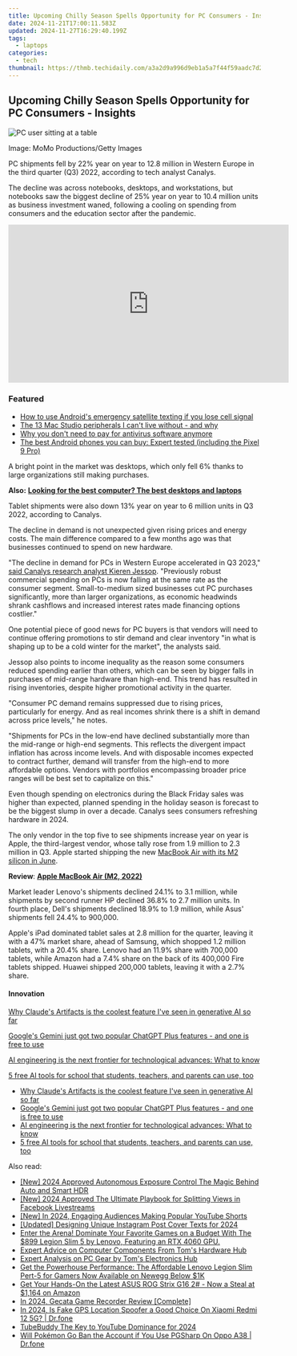 ```yaml
---
title: Upcoming Chilly Season Spells Opportunity for PC Consumers - Insights
date: 2024-11-21T17:00:11.583Z
updated: 2024-11-27T16:29:40.199Z
tags:
  - laptops
categories:
  - tech
thumbnail: https://thmb.techidaily.com/a3a2d9a996d9eb1a5a7f44f59aadc7d2130837ea4123069d71208845b762ea4c.jpg
---
```


## Upcoming Chilly Season Spells Opportunity for PC Consumers - Insights

![PC user sitting at a table](https://www.zdnet.com/a/img/resize/1c01998cbfb791c1009acfff150563c406dd7934/2022/06/15/7e4a96f5-9608-4380-9939-10ff350a41df/pc-user.jpg?auto=webp&width=1280)

Image: MoMo Productions/Getty Images

PC shipments fell by 22% year on year to 12.8 million in Western Europe in the third quarter (Q3) 2022, according to tech analyst Canalys. 

The decline was across notebooks, desktops, and workstations, but notebooks saw the biggest decline of 25% year on year to 10.4 million units as business investment waned, following a cooling on spending from consumers and the education sector after the pandemic. 

<!-- affiliate ads begin -->
<iframe width="560" height="315" src="https://www.youtube.com/embed/PNw3Lb26wFA?si=5NR1XRVSp41EQYMy&autoplay=1" title="YouTube video player" frameborder="0" allow="accelerometer; autoplay; clipboard-write; encrypted-media; gyroscope; picture-in-picture; web-share" referrerpolicy="strict-origin-when-cross-origin" allowfullscreen></iframe>
<!-- affiliate ads end -->

### Featured

* [How to use Android's emergency satellite texting if you lose cell signal](https://www.zdnet.com/article/how-to-use-androids-emergency-satellite-texting-if-you-lose-cell-signal/)
* [The 13 Mac Studio peripherals I can't live without - and why](https://www.zdnet.com/article/the-13-mac-studio-peripherals-i-cant-live-without-and-why/)
* [Why you don't need to pay for antivirus software anymore](https://www.zdnet.com/article/why-you-dont-need-to-pay-for-antivirus-software-anymore/)
* [The best Android phones you can buy: Expert tested (including the Pixel 9 Pro)](https://www.zdnet.com/article/best-android-phone/)

A bright point in the market was desktops, which only fell 6% thanks to large organizations still making purchases. 

**Also:** [**Looking for the best computer? The best desktops and laptops**](https://www.zdnet.com/article/best-computer/)

Tablet shipments were also down 13% year on year to 6 million units in Q3 2022, according to Canalys. 

The decline in demand is not unexpected given rising prices and energy costs. The main difference compared to a few months ago was that businesses continued to spend on new hardware. 

"The decline in demand for PCs in Western Europe accelerated in Q3 2023," [said Canalys research analyst Kieren Jessop](https://www.canalys.com/newsroom/western-europes-pc-market-braces-for-a-cold-winter-as-shipments-fall-by-22-in-q3-2022). "Previously robust commercial spending on PCs is now falling at the same rate as the consumer segment. Small-to-medium sized businesses cut PC purchases significantly, more than larger organizations, as economic headwinds shrank cashflows and increased interest rates made financing options costlier." 

One potential piece of good news for PC buyers is that vendors will need to continue offering promotions to stir demand and clear inventory "in what is shaping up to be a cold winter for the market", the analysts said.

Jessop also points to income inequality as the reason some consumers reduced spending earlier than others, which can be seen by bigger falls in purchases of mid-range hardware than high-end. This trend has resulted in rising inventories, despite higher promotional activity in the quarter. 

"Consumer PC demand remains suppressed due to rising prices, particularly for energy. And as real incomes shrink there is a shift in demand across price levels," he notes. 

"Shipments for PCs in the low-end have declined substantially more than the mid-range or high-end segments. This reflects the divergent impact inflation has across income levels. And with disposable incomes expected to contract further, demand will transfer from the high-end to more affordable options. Vendors with portfolios encompassing broader price ranges will be best set to capitalize on this." 

Even though spending on electronics during the Black Friday sales was higher than expected, planned spending in the holiday season is forecast to be the biggest slump in over a decade. Canalys sees consumers refreshing hardware in 2024.

The only vendor in the top five to see shipments increase year on year is Apple, the third-largest vendor, whose tally rose from 1.9 million to 2.3 million in Q3\. Apple started shipping the new [MacBook Air with its M2 silicon in June](https://www.zdnet.com/article/wwdc-2022-apple-unveils-the-m2-chip/). 

**Review**: [**Apple MacBook Air (M2, 2022)**](https://www.zdnet.com/article/apple-macbook-air-m2-2022-review/)

Market leader Lenovo's shipments declined 24.1% to 3.1 million, while shipments by second runner HP declined 36.8% to 2.7 million units. In fourth place, Dell's shipments declined 18.9% to 1.9 million, while Asus' shipments fell 24.4% to 900,000\. 

Apple's iPad dominated tablet sales at 2.8 million for the quarter, leaving it with a 47% market share, ahead of Samsung, which shopped 1.2 million tablets, with a 20.4% share. Lenovo had an 11.9% share with 700,000 tablets, while Amazon had a 7.4% share on the back of its 400,000 Fire tablets shipped. Huawei shipped 200,000 tablets, leaving it with a 2.7% share. 

#### Innovation

[Why Claude's Artifacts is the coolest feature I've seen in generative AI so far](https://www.zdnet.com/article/why-claudes-artifacts-is-the-coolest-feature-ive-seen-in-generative-ai-so-far/ "Why Claude's Artifacts is the coolest feature I've seen in generative AI so far")

[Google's Gemini just got two popular ChatGPT Plus features - and one is free to use](https://www.zdnet.com/article/googles-gemini-just-got-two-popular-chatgpt-plus-features-and-one-is-free-to-use/ "Google's Gemini just got two popular ChatGPT Plus features - and one is free to use")

[AI engineering is the next frontier for technological advances: What to know](https://www.zdnet.com/article/ai-engineering-is-the-next-frontier-for-technological-advances-what-you-need-to-know/ "AI engineering is the next frontier for technological advances: What to know")

[5 free AI tools for school that students, teachers, and parents can use, too](https://www.zdnet.com/article/5-free-ai-tools-for-school-that-students-teachers-and-parents-can-use-too/ "5 free AI tools for school that students, teachers, and parents can use, too")

* [Why Claude's Artifacts is the coolest feature I've seen in generative AI so far](https://www.zdnet.com/article/why-claudes-artifacts-is-the-coolest-feature-ive-seen-in-generative-ai-so-far/ "Why Claude's Artifacts is the coolest feature I've seen in generative AI so far")
* [Google's Gemini just got two popular ChatGPT Plus features - and one is free to use](https://www.zdnet.com/article/googles-gemini-just-got-two-popular-chatgpt-plus-features-and-one-is-free-to-use/ "Google's Gemini just got two popular ChatGPT Plus features - and one is free to use")
* [AI engineering is the next frontier for technological advances: What to know](https://www.zdnet.com/article/ai-engineering-is-the-next-frontier-for-technological-advances-what-you-need-to-know/ "AI engineering is the next frontier for technological advances: What to know")
* [5 free AI tools for school that students, teachers, and parents can use, too](https://www.zdnet.com/article/5-free-ai-tools-for-school-that-students-teachers-and-parents-can-use-too/ "5 free AI tools for school that students, teachers, and parents can use, too")

<ins class="adsbygoogle"
     style="display:block"
     data-ad-format="autorelaxed"
     data-ad-client="ca-pub-7571918770474297"
     data-ad-slot="1223367746"></ins>

<ins class="adsbygoogle"
     style="display:block"
     data-ad-client="ca-pub-7571918770474297"
     data-ad-slot="8358498916"
     data-ad-format="auto"
     data-full-width-responsive="true"></ins>

<span class="atpl-alsoreadstyle">Also read:</span>
<div><ul>
<li><a href="https://article-tips.techidaily.com/new-2024-approved-autonomous-exposure-control-the-magic-behind-auto-and-smart-hdr/"><u>[New] 2024 Approved Autonomous Exposure Control The Magic Behind Auto and Smart HDR</u></a></li>
<li><a href="https://facebook-videos.techidaily.com/new-2024-approved-the-ultimate-playbook-for-splitting-views-in-facebook-livestreams/"><u>[New] 2024 Approved The Ultimate Playbook for Splitting Views in Facebook Livestreams</u></a></li>
<li><a href="https://vimeo-videos.techidaily.com/new-in-2024-engaging-audiences-making-popular-youtube-shorts/"><u>[New] In 2024, Engaging Audiences Making Popular YouTube Shorts</u></a></li>
<li><a href="https://instagram-video-files.techidaily.com/updated-designing-unique-instagram-post-cover-texts-for-2024/"><u>[Updated] Designing Unique Instagram Post Cover Texts for 2024</u></a></li>
<li><a href="https://hardware-reviews.techidaily.com/enter-the-arena-dominate-your-favorite-games-on-a-budget-with-the-899-legion-slim-5-by-lenovo-featuring-an-rtx-4060-gpu/"><u>Enter the Arena! Dominate Your Favorite Games on a Budget With The $899 Legion Slim 5 by Lenovo, Featuring an RTX 4060 GPU.</u></a></li>
<li><a href="https://hardware-reviews.techidaily.com/expert-advice-on-computer-components-from-toms-hardware-hub/"><u>Expert Advice on Computer Components From Tom's Hardware Hub</u></a></li>
<li><a href="https://hardware-reviews.techidaily.com/expert-analysis-on-pc-gear-by-toms-electronics-hub/"><u>Expert Analysis on PC Gear by Tom's Electronics Hub</u></a></li>
<li><a href="https://hardware-reviews.techidaily.com/get-the-powerhouse-performance-the-affordable-lenovo-legion-slim-pert-5-for-gamers-now-available-on-newegg-below-1k/"><u>Get the Powerhouse Performance: The Affordable Lenovo Legion Slim Pert-5 for Gamers Now Available on Newegg Below $1K</u></a></li>
<li><a href="https://hardware-reviews.techidaily.com/get-your-hands-on-the-latest-asus-rog-strix-g16-2-now-a-steal-at-1164-on-amazon/"><u>Get Your Hands-On the Latest ASUS ROG Strix G16 2# - Now a Steal at $1,164 on Amazon</u></a></li>
<li><a href="https://screen-recording.techidaily.com/in-2024-gecata-game-recorder-review-complete/"><u>In 2024, Gecata Game Recorder Review [Complete]</u></a></li>
<li><a href="https://phone-solutions.techidaily.com/in-2024-is-fake-gps-location-spoofer-a-good-choice-on-xiaomi-redmi-12-5g-drfone-by-drfone-virtual-android/"><u>In 2024, Is Fake GPS Location Spoofer a Good Choice On Xiaomi Redmi 12 5G? | Dr.fone</u></a></li>
<li><a href="https://facebook-record-videos.techidaily.com/tubebuddy-the-key-to-youtube-dominance-for-2024/"><u>TubeBuddy The Key to YouTube Dominance for 2024</u></a></li>
<li><a href="https://android-pokemon-go.techidaily.com/will-pokemon-go-ban-the-account-if-you-use-pgsharp-on-oppo-a38-drfone-by-drfone-virtual-android/"><u>Will Pokémon Go Ban the Account if You Use PGSharp On Oppo A38 | Dr.fone</u></a></li>
</ul></div>

